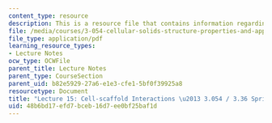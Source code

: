 ```yaml
---
content_type: resource
description: This is a resource file that contains information regarding lecture 15.
file: /media/courses/3-054-cellular-solids-structure-properties-and-applications-spring-2015/48b6bd17efd7bceb16d7ee0bf25baf1d_MIT3_054S15_L15_Cell_trans.pdf
file_type: application/pdf
learning_resource_types:
- Lecture Notes
ocw_type: OCWFile
parent_title: Lecture Notes
parent_type: CourseSection
parent_uid: b82e5929-27a6-e1e3-cfe1-5bf0f39925a8
resourcetype: Document
title: "Lecture 15: Cell-scaffold Interactions \u2013 3.054 / 3.36 Spring 2015"
uid: 48b6bd17-efd7-bceb-16d7-ee0bf25baf1d
---
```

